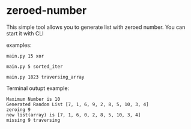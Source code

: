 # zeroed-number
This simple tool allows you to generate list with zeroed number. You can start it with CLI

examples:
````
main.py 15 xor

````
````
main.py 5 sorted_iter
````
````
main.py 1823 traversing_array

````
Terminal outupt example:
````
Maximum Number is 10 
Generated Random List [7, 1, 6, 9, 2, 8, 5, 10, 3, 4]
zeroing 9
new list(array) is [7, 1, 6, 0, 2, 8, 5, 10, 3, 4]
missing 9 traversing
````
